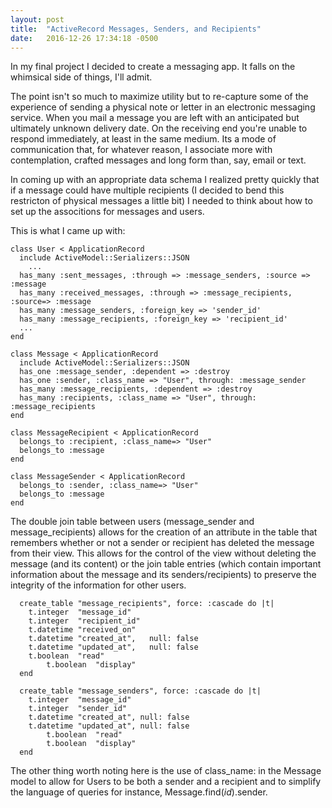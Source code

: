 ```yaml
---
layout: post
title:  "ActiveRecord Messages, Senders, and Recipients"
date:   2016-12-26 17:34:18 -0500
---
```



In my final project I decided to create a messaging app. It falls on the whimsical side of things, I'll admit.  

The point isn't so much to maximize utility but to re-capture some of the experience of sending a physical note or letter in an electronic messaging service. When you mail a message you are left with an anticipated but ultimately unknown delivery date. On the receiving end you're unable to respond immediately, at least in the same medium. Its a mode of communication that, for whatever reason, I associate more with contemplation, crafted messages and long form than, say, email or text.  

In coming up with an appropriate data schema I realized pretty quickly that if a message could have multiple recipients (I decided to bend this restricton of physical messages a little bit) I needed to think about how to set up the associtions for  messages and users. 

This is what I came up with:

```
class User < ApplicationRecord
  include ActiveModel::Serializers::JSON
	...
  has_many :sent_messages, :through => :message_senders, :source => :message
  has_many :received_messages, :through => :message_recipients, :source=> :message
  has_many :message_senders, :foreign_key => 'sender_id'
  has_many :message_recipients, :foreign_key => 'recipient_id'
  ...
end

class Message < ApplicationRecord
  include ActiveModel::Serializers::JSON
  has_one :message_sender, :dependent => :destroy
  has_one :sender, :class_name => "User", through: :message_sender
  has_many :message_recipients, :dependent => :destroy
  has_many :recipients, :class_name => "User", through: :message_recipients
end

class MessageRecipient < ApplicationRecord
  belongs_to :recipient, :class_name=> "User"
  belongs_to :message
end

class MessageSender < ApplicationRecord
  belongs_to :sender, :class_name=> "User"
  belongs_to :message
end

```

The double join table between users (message_sender and message_recipients) allows for the creation of an attribute in the table that remembers whether or not a sender or recipient has deleted the message from their view. This allows for the control of the view without deleting the message (and its content) or the join table entries (which contain important information about the message and its senders/recipients) to preserve the integrity of the information for other users.

```
  create_table "message_recipients", force: :cascade do |t|
    t.integer  "message_id"
    t.integer  "recipient_id"
    t.datetime "received_on"
    t.datetime "created_at",   null: false
    t.datetime "updated_at",   null: false
    t.boolean  "read"  
		t.boolean  "display"
  end

  create_table "message_senders", force: :cascade do |t|
    t.integer  "message_id"
    t.integer  "sender_id"
    t.datetime "created_at", null: false
    t.datetime "updated_at", null: false  
		t.boolean  "read"  
		t.boolean  "display"
  end
```

The other thing worth noting here is the use of class_name: in the Message model to allow for Users to be both a sender and a recipient and to simplify the language of queries for instance, Message.find(_id_).sender. 

